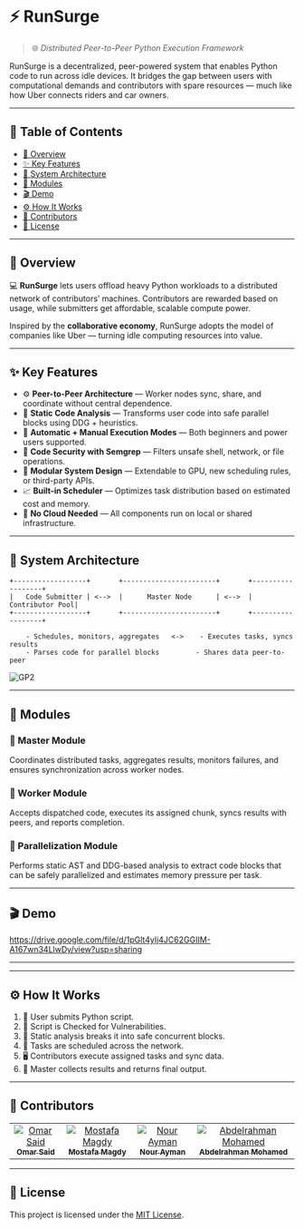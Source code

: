 # ⚡ RunSurge

> 🌐 *Distributed Peer-to-Peer Python Execution Framework*

RunSurge is a decentralized, peer-powered system that enables Python code to run across idle devices. It bridges the gap between users with  computational demands and contributors with spare resources — much like how Uber connects riders and car owners.

---

## 🧭 Table of Contents

- [📌 Overview](#overview)
- [✨ Key Features](#key-features)
- [🧱 System Architecture](#system-architecture)
- [🔧 Modules](#modules)
- [🎬 Demo](#demo)
- [⚙️ How It Works](#%EF%B8%8F-how-it-works)
- [👥 Contributors](#contributors)
- [📜 License](#license)

---

## 📌 Overview <a name="overview"></a>

💻 **RunSurge** lets users offload heavy Python workloads to a distributed network of contributors’ machines. Contributors are rewarded based on usage, while submitters get affordable, scalable compute power.

Inspired by the **collaborative economy**, RunSurge adopts the model of companies like Uber — turning idle computing resources into value.

---

## ✨ Key Features  <a name="key-features"></a>

- ⚙️ **Peer-to-Peer Architecture** — Worker nodes sync, share, and coordinate without central dependence.
- 🧠 **Static Code Analysis** — Transforms user code into safe parallel blocks using DDG + heuristics.
- 🧰 **Automatic + Manual Execution Modes** — Both beginners and power users supported.
- 🔐 **Code Security with Semgrep** — Filters unsafe shell, network, or file operations.
- 🔄 **Modular System Design** — Extendable to GPU, new scheduling rules, or third-party APIs.
- 📈 **Built-in Scheduler** — Optimizes task distribution based on estimated cost and memory.
- 🧪 **No Cloud Needed** — All components run on local or shared infrastructure.

---

## 🧱 System Architecture <a name="system-architecture"></a>

```plaintext
+------------------+       +-----------------------+       +------------------+
|   Code Submitter | <-->  |      Master Node      | <-->  |  Contributor Pool|
+------------------+       +-----------------------+       +------------------+

    - Schedules, monitors, aggregates   <->    - Executes tasks, syncs results
    - Parses code for parallel blocks         - Shares data peer-to-peer
```
![GP2](https://github.com/user-attachments/assets/9ad94b73-aa97-446e-ae4f-9f1f62c862ff)


---

## 🔧 Modules <a name="modules"></a>

### 🔹 Master Module
Coordinates distributed tasks, aggregates results, monitors failures, and ensures synchronization across worker nodes.

### 🔹 Worker Module
Accepts dispatched code, executes its assigned chunk, syncs results with peers, and reports completion.

### 🔹 Parallelization Module
Performs static AST and DDG-based analysis to extract code blocks that can be safely parallelized and estimates memory pressure per task.

---

## 🎬 Demo <a name="demo"></a>
https://drive.google.com/file/d/1pGlt4yIj4JC62GGIIM-A167wn34LlwDy/view?usp=sharing

---

---

## ⚙️ How It Works

1. 📝 User submits Python script.
2. 🔐 Script is Checked for Vulnerabilities.
3. 🧠 Static analysis breaks it into safe concurrent blocks.
4. 🚚 Tasks are scheduled across the network.
5. 🖥️ Contributors execute assigned tasks and sync data.
6. 🧩 Master collects results and returns final output.

---






## 👥 Contributors <a name="contributors"></a>

<table>
  <tr>
    <td align="center">
      <a href="https://github.com/Omar-Said-4" target="_black">
        <img src="https://avatars.githubusercontent.com/u/87082462?v=4" alt="Omar Said"/>
        <br />
        <sub><b>Omar Said</b></sub>
      </a>
    </td>
    <td align="center">
      <a href="https://github.com/MostafaMagdyy" target="_black">
        <img src="https://avatars.githubusercontent.com/u/97239596?v=4" alt="Mostafa Magdy"/>
        <br />
        <sub><b>Mostafa Magdy</b></sub>
      </a>
    </td>
    <td align="center">
      <a href="https://github.com/nouraymanh" target="_black">
        <img src="https://avatars.githubusercontent.com/u/102790603?v=4" alt="Nour Ayman"/>
        <br />
        <sub><b>Nour Ayman</b></sub>
      </a>
    </td>
    <td align="center">
      <a href="https://github.com/3abqreno" target="_black">
        <img src="https://avatars.githubusercontent.com/u/102177769?v=4" alt="Abdelrahman Mohamed"/>
        <br />
        <sub><b>Abdelrahman Mohamed</b></sub>
      </a>
    </td>
  </tr>
</table>


---

## 📜 License <a name="license"></a>

This project is licensed under the [MIT License](https://github.com/Run-Surge/.github/blob/main/LICENSE).
